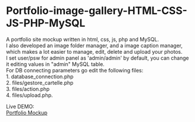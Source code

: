 # Portfolio-image-gallery-HTML-CSS-JS-PHP-MySQL
A portfolio site mockup written in html, css, js, php and MySQL.<br> I also developed an image folder manager, and a image caption manager, which makes a lot easier to manage, edit, delete and upload your photos. <br>I set user/psw for admin panel as 'admin/admin' by default, you can change it editing values in "admin" MySQL table.<br> For DB connecting parameters go edit the following files:<br> 1. database_connection.php <br>2. files/gestore_cartelle.php <br>3. files/action.php <br>4. files/upload.php.

Live DEMO:<br>
<a href="http://enricollen.altervista.org/index.php" target="_blank">Portfolio Mockup</a>
